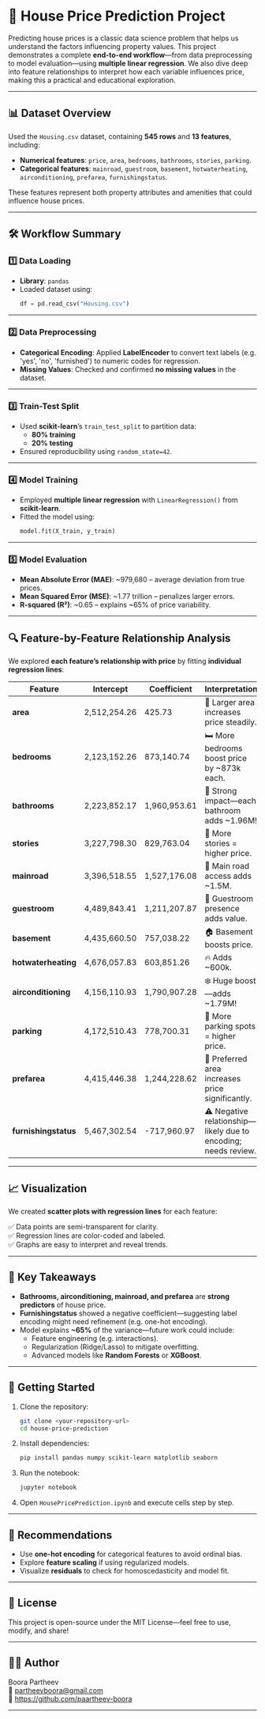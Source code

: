 
# 🏡 House Price Prediction Project

Predicting house prices is a classic data science problem that helps us understand the factors influencing property values. This project demonstrates a complete **end-to-end workflow**—from data preprocessing to model evaluation—using **multiple linear regression**. We also dive deep into feature relationships to interpret how each variable influences price, making this a practical and educational exploration.

---

## 📊 Dataset Overview

Used the `Housing.csv` dataset, containing **545 rows** and **13 features**, including:

- **Numerical features**: `price`, `area`, `bedrooms`, `bathrooms`, `stories`, `parking`.
- **Categorical features**: `mainroad`, `guestroom`, `basement`, `hotwaterheating`, `airconditioning`, `prefarea`, `furnishingstatus`.

These features represent both property attributes and amenities that could influence house prices.

---

## 🛠️ Workflow Summary

### 1️⃣ Data Loading
- **Library**: `pandas`
- Loaded dataset using:
  ```python
  df = pd.read_csv("Housing.csv")
  ```

---

### 2️⃣ Data Preprocessing
- **Categorical Encoding**: Applied **LabelEncoder** to convert text labels (e.g. 'yes', 'no', 'furnished') to numeric codes for regression.
- **Missing Values**: Checked and confirmed **no missing values** in the dataset.

---

### 3️⃣ Train-Test Split
- Used **scikit-learn**’s `train_test_split` to partition data:
  - **80% training**
  - **20% testing**
- Ensured reproducibility using `random_state=42`.

---

### 4️⃣ Model Training
- Employed **multiple linear regression** with `LinearRegression()` from **scikit-learn**.
- Fitted the model using:
  ```python
  model.fit(X_train, y_train)
  ```

---

### 5️⃣ Model Evaluation
- **Mean Absolute Error (MAE)**: ~979,680 – average deviation from true prices.
- **Mean Squared Error (MSE)**: ~1.77 trillion – penalizes larger errors.
- **R-squared (R²)**: ~0.65 – explains ~65% of price variability.

---

## 🔍 Feature-by-Feature Relationship Analysis

We explored **each feature’s relationship with price** by fitting **individual regression lines**:

| Feature               | Intercept        | Coefficient        | Interpretation |
|-----------------------|------------------|--------------------|----------------|
| **area**              | 2,512,254.26     | 425.73             | 🔼 Larger area increases price steadily. |
| **bedrooms**          | 2,123,152.26     | 873,140.74         | 🛏️ More bedrooms boost price by ~873k each. |
| **bathrooms**         | 2,223,852.17     | 1,960,953.61       | 🚿 Strong impact—each bathroom adds ~1.96M! |
| **stories**           | 3,227,798.30     | 829,763.04         | 🏢 More stories = higher price. |
| **mainroad**          | 3,396,518.55     | 1,527,176.08       | 🚗 Main road access adds ~1.5M. |
| **guestroom**         | 4,489,843.41     | 1,211,207.87       | 🛌 Guestroom presence adds value. |
| **basement**          | 4,435,660.50     | 757,038.22         | 🏠 Basement boosts price. |
| **hotwaterheating**   | 4,676,057.83     | 603,851.26         | 🔥 Adds ~600k. |
| **airconditioning**   | 4,156,110.93     | 1,790,907.28       | ❄️ Huge boost—adds ~1.79M! |
| **parking**           | 4,172,510.43     | 778,700.31         | 🚗 More parking spots = higher price. |
| **prefarea**          | 4,415,446.38     | 1,244,228.62       | 🌳 Preferred area increases price significantly. |
| **furnishingstatus**  | 5,467,302.54     | -717,960.97        | ⚠️ Negative relationship—likely due to encoding; needs review. |

---

## 📈 Visualization

We created **scatter plots with regression lines** for each feature:

✅ Data points are semi-transparent for clarity.  
✅ Regression lines are color-coded and labeled.  
✅ Graphs are easy to interpret and reveal trends.

---

## 📌 Key Takeaways

- **Bathrooms, airconditioning, mainroad, and prefarea** are **strong predictors** of house price.
- **Furnishingstatus** showed a negative coefficient—suggesting label encoding might need refinement (e.g. one-hot encoding).
- Model explains **~65%** of the variance—future work could include:
  - Feature engineering (e.g. interactions).
  - Regularization (Ridge/Lasso) to mitigate overfitting.
  - Advanced models like **Random Forests** or **XGBoost**.

---

## 🚀 Getting Started

1. Clone the repository:
   ```bash
   git clone <your-repository-url>
   cd house-price-prediction
   ```
2. Install dependencies:
   ```bash
   pip install pandas numpy scikit-learn matplotlib seaborn
   ```
3. Run the notebook:
   ```bash
   jupyter notebook
   ```
4. Open `HousePricePrediction.ipynb` and execute cells step by step.

---

## 📌 Recommendations

- Use **one-hot encoding** for categorical features to avoid ordinal bias.
- Explore **feature scaling** if using regularized models.
- Visualize **residuals** to check for homoscedasticity and model fit.

---

## 🤝 License

This project is open-source under the MIT License—feel free to use, modify, and share!

---

## 👩‍💻 Author

Boora Partheev  
📧 partheevboora@gmail.com  
🔗 https://github.com/paartheev-boora

---
